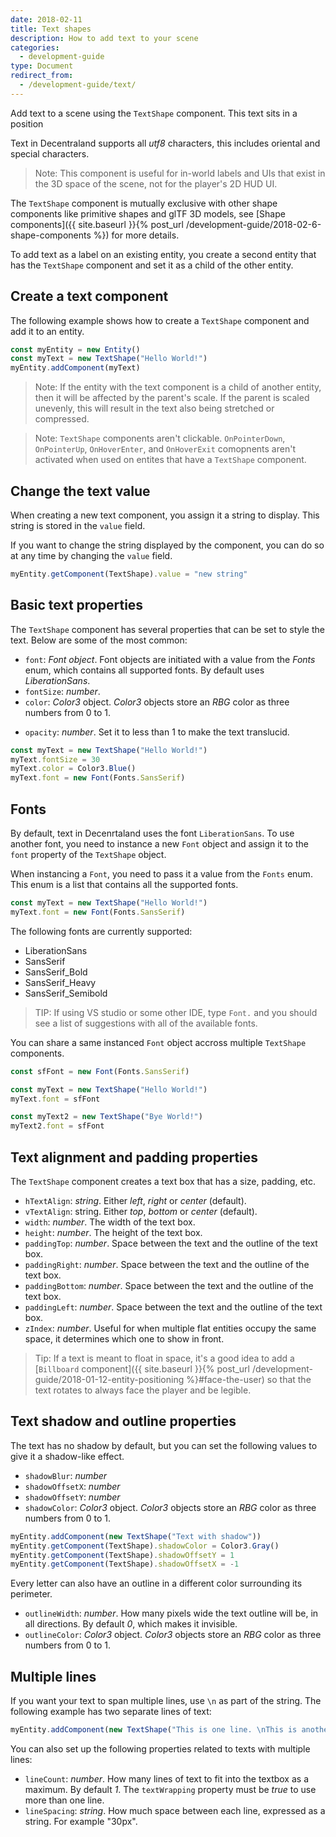 ```yaml
---
date: 2018-02-11
title: Text shapes
description: How to add text to your scene
categories:
  - development-guide
type: Document
redirect_from:
  - /development-guide/text/
---
```


Add text to a scene using the `TextShape` component. This text sits in a position

Text in Decentraland supports all _utf8_ characters, this includes oriental and special characters.

> Note: This component is useful for in-world labels and UIs that exist in the 3D space of the scene, not for the player's 2D HUD UI.

The `TextShape` component is mutually exclusive with other shape components like primitive shapes and glTF 3D models, see [Shape components]({{ site.baseurl }}{% post_url /development-guide/2018-02-6-shape-components %}) for more details.

To add text as a label on an existing entity, you create a second entity that has the `TextShape` component and set it as a child of the other entity.

## Create a text component

The following example shows how to create a `TextShape` component and add it to an entity.

```ts
const myEntity = new Entity()
const myText = new TextShape("Hello World!")
myEntity.addComponent(myText)
```

> Note: If the entity with the text component is a child of another entity, then it will be affected by the parent's scale. If the parent is scaled unevenly, this will result in the text also being stretched or compressed.

> Note: `TextShape` components aren't clickable. `OnPointerDown`, `OnPointerUp`, `OnHoverEnter`, and `OnHoverExit` comopnents aren't activated when used on entites that have a `TextShape` component.

## Change the text value

When creating a new text component, you assign it a string to display. This string is stored in the `value` field.

If you want to change the string displayed by the component, you can do so at any time by changing the `value` field.

```ts
myEntity.getComponent(TextShape).value = "new string"
```

## Basic text properties

The `TextShape` component has several properties that can be set to style the text. Below are some of the most common:

- `font`: _Font object_. Font objects are initiated with a value from the _Fonts_ enum, which contains all supported fonts. By default uses _LiberationSans_.
- `fontSize`: _number_.
- `color`: _Color3_ object. _Color3_ objects store an _RBG_ color as three numbers from 0 to 1.

<!--
- `fontFamily`: _string_. Can be a specific font (like _Arial_) or a type of font (_serif_/_sans-serif_). If you list several different fonts, it will attempt with the first and progressively fall back to the next ones. If you are using an uncommon font, it's always recommendable to also list a more generic one, in case a player can't access it.
- `fontWeight`: _string_. Can be _normal_, _bold_, _bolder_, or _lighter_.
-->

- `opacity`: _number_. Set it to less than 1 to make the text translucid.

```ts
const myText = new TextShape("Hello World!")
myText.fontSize = 30
myText.color = Color3.Blue()
myText.font = new Font(Fonts.SansSerif)
```

## Fonts

By default, text in Decenrtaland uses the font `LiberationSans`. To use another font, you need to instance a new `Font` object and assign it to the `font` property of the `TextShape` object.

When instancing a `Font`, you need to pass it a value from the `Fonts` enum. This enum is a list that contains all the supported fonts.

```ts
const myText = new TextShape("Hello World!")
myText.font = new Font(Fonts.SansSerif)
```

The following fonts are currently supported:

- LiberationSans
- SansSerif
- SansSerif_Bold
- SansSerif_Heavy
- SansSerif_Semibold

> TIP: If using VS studio or some other IDE, type `Font.` and you should see a list of suggestions with all of the available fonts.

You can share a same instanced `Font` object accross multiple `TextShape` components.

```ts
const sfFont = new Font(Fonts.SansSerif)

const myText = new TextShape("Hello World!")
myText.font = sfFont

const myText2 = new TextShape("Bye World!")
myText2.font = sfFont
```

## Text alignment and padding properties

The `TextShape` component creates a text box that has a size, padding, etc.

- `hTextAlign`: _string_. Either _left_, _right_ or _center_ (default).
- `vTextAlign`: string. Either _top_, _bottom_ or _center_ (default).
- `width`: _number_. The width of the text box.
- `height`: _number_. The height of the text box.
- `paddingTop`: _number_. Space between the text and the outline of the text box.
- `paddingRight`: _number_. Space between the text and the outline of the text box.
- `paddingBottom`: _number_. Space between the text and the outline of the text box.
- `paddingLeft`: _number_. Space between the text and the outline of the text box.
- `zIndex`: _number_. Useful for when multiple flat entities occupy the same space, it determines which one to show in front.

> Tip: If a text is meant to float in space, it's a good idea to add a [`Billboard` component]({{ site.baseurl }}{% post_url /development-guide/2018-01-12-entity-positioning %}#face-the-user) so that the text rotates to always face the player and be legible.

## Text shadow and outline properties

The text has no shadow by default, but you can set the following values to give it a shadow-like effect.

- `shadowBlur`: _number_
- `shadowOffsetX`: _number_
- `shadowOffsetY`: _number_
- `shadowColor`: _Color3_ object. _Color3_ objects store an _RBG_ color as three numbers from 0 to 1.

```ts
myEntity.addComponent(new TextShape("Text with shadow"))
myEntity.getComponent(TextShape).shadowColor = Color3.Gray()
myEntity.getComponent(TextShape).shadowOffsetY = 1
myEntity.getComponent(TextShape).shadowOffsetX = -1
```

Every letter can also have an outline in a different color surrounding its perimeter.

- `outlineWidth`: _number_. How many pixels wide the text outline will be, in all directions. By default _0_, which makes it invisible.
- `outlineColor`: _Color3_ object. _Color3_ objects store an _RBG_ color as three numbers from 0 to 1.

## Multiple lines

If you want your text to span multiple lines, use `\n` as part of the string. The following example has two separate lines of text:

```ts
myEntity.addComponent(new TextShape("This is one line. \nThis is another line"))
```

You can also set up the following properties related to texts with multiple lines:

- `lineCount`: _number_. How many lines of text to fit into the textbox as a maximum. By default _1_. The `textWrapping` property must be _true_ to use more than one line.
- `lineSpacing`: _string_. How much space between each line, expressed as a string. For example "30px".

